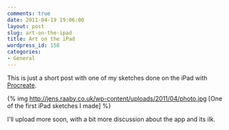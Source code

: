 ```yaml
---
comments: true
date: 2011-04-19 19:06:00
layout: post
slug: art-on-the-ipad
title: Art on the iPad
wordpress_id: 158
categories:
- General
---
```


This is just a short post with one of my sketches done on the iPad with [Procreate](http://www.savageinteractive.com.au/Procreate/).

{% img http://jens.raaby.co.uk/wp-content/uploads/2011/04/photo.jpg [One of the first iPad sketches I made] %}

I'll upload more soon, with a bit more discussion about the app and its ilk.
